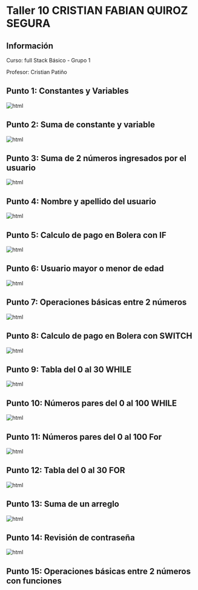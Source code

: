 <h1>Taller 10 CRISTIAN FABIAN QUIROZ SEGURA </h1>

<h2> Información</h2>
<p>Curso: full Stack Básico - Grupo 1 </p>
<p>Profesor: Cristian Patiño</p>

<h2> Punto 1: Constantes y Variables</h2>
<img src="./public/images/Punto1.PNG" alt="html">

<h2> Punto 2: Suma de constante y variable</h2>
<img src="./public/images/Punto2.PNG" alt="html">

<h2> Punto 3: Suma de 2 números ingresados por el usuario</h2>
<img src="./public/images/Punto3.PNG" alt="html">

<h2> Punto 4: Nombre y apellido del usuario</h2>
<img src="./public/images/Punto4.PNG" alt="html">

<h2> Punto 5: Calculo de pago en Bolera con IF</h2>
<img src="./public/images/Punto5.png" alt="html">

<h2> Punto 6: Usuario mayor o menor de edad</h2>
<img src="./public/images/Punto6.PNG" alt="html">

<h2> Punto 7: Operaciones básicas entre 2 números</h2>
<img src="./public/images/Punto7.PNG" alt="html">

<h2> Punto 8: Calculo de pago en Bolera con SWITCH</h2>
<img src="./public/images/Punto8.PNG" alt="html">

<h2> Punto 9: Tabla del 0 al 30 WHILE</h2>
<img src="./public/images/Punto9.PNG" alt="html">

<h2> Punto 10: Números pares del 0 al 100 WHILE</h2>
<img src="./public/images/Punto10.PNG" alt="html">

<h2> Punto 11: Números pares del 0 al 100 For</h2>
<img src="./public/images/Punto11.PNG" alt="html">

<h2> Punto 12: Tabla del 0 al 30 FOR</h2>
<img src="./public/images/Punto12.PNG" alt="html">

<h2> Punto 13: Suma de un arreglo</h2>
<img src="./public/images/Punto13.PNG" alt="html">

<h2> Punto 14: Revisión de contraseña</h2>
<img src="./public/images/Punto14.PNG" alt="html">

<h2> Punto 15: Operaciones básicas entre 2 números con funciones</h2>